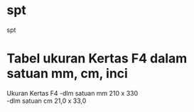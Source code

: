 # spt
spt 
# Tabel ukuran Kertas F4 dalam satuan mm, cm, inci
Ukuran Kertas	F4 
-dlm satuan mm 210 x 330	
-dlm satuan cm 21,0 x 33,0 
		
